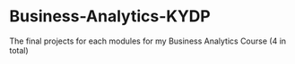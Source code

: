 # Business-Analytics-KYDP
The final projects for each modules for my Business Analytics Course (4 in total)
